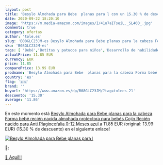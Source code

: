 ```yaml
---
layout: post
title: 'Besylo Almohada para Bebe  planas para l con un 15.30 % de descuento'
date: 2020-09-22 18:20:10
image: 'https://m.media-amazon.com/images/I/41u7aITseiL._SL400_.jpg'
comments: true
category: ofertas
author: 'tole.es'
slug: 'B08GLC23JM-es Besylo Almohada para Bebe planas para la cabeza Forma bebé...'
sku: 'B08GLC23JM-es'
tags: [ 'Bebé','Botitas y patucos para niños','Desarrollo de habilidades motoras','Juguetes','Juguetes para Bebés y primera infancia','Juguetes para apilar y encajar','Juguetes y juegos','Lactancia y alimentación','Recipientes para comida','Zapatos','Zapatos para bebés','Zapatos para niños','Zapatos y complementos','bebe','bebé','bebés', ]
actualPrice: 11.85 EUR
currency: EUR
price: 11.85
comparePrice: 13.99 EUR
prodname: 'Besylo Almohada para Bebe  planas para la cabeza Forma bebé recién nacida almohada protectora para bebés  Cojín Recién nacido para Anti Plagiocefalia 0-12 Meses azul '
country: 'es'
flag: '🇪🇸'
brand: ''
buyurl: 'https://www.amazon.es/dp/B08GLC23JM/?tag=tolees-21'
descuento: '15.30'
average: '11.86'
---
```


En este momento está [Besylo Almohada para Bebe  planas para la cabeza Forma bebé recién nacida almohada protectora para bebés  Cojín Recién nacido para Anti Plagiocefalia 0-12 Meses azul ](https://www.amazon.es/dp/B08GLC23JM/?tag=tolees-21) a 11.85 EUR (original: 13.99 EUR) (15.30 %  de descuento) en el siguiente enlace!

[![Besylo Almohada para Bebe  planas para l](https://m.media-amazon.com/images/I/41u7aITseiL._SL400_.jpg)](https://www.amazon.es/dp/B08GLC23JM/?tag=tolees-21)

🔎:


[🛒 Aquí!!!](https://www.amazon.es/dp/B08GLC23JM/?tag=tolees-21)
